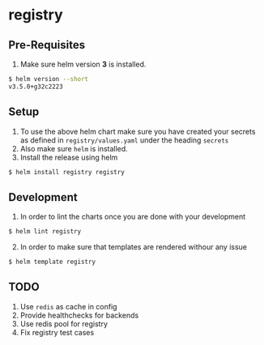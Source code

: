 registry
========

## Pre-Requisites
1. Make sure helm version **3** is installed.
```bash
$ helm version --short
v3.5.0+g32c2223
```

## Setup
1. To use the above helm chart make sure you have created your secrets as defined in `registry/values.yaml` under the heading `secrets`
2. Also make sure `helm` is installed.
3. Install the release using helm
```bash
$ helm install registry registry
```

## Development
1. In order to lint the charts once you are done with your development
```bash
$ helm lint registry
```
2. In order to make sure that templates are rendered withour any issue
```bash
$ helm template registry
```

## TODO
1. Use `redis` as cache in config
2. Provide healthchecks for backends
3. Use redis pool for registry
4. Fix registry test cases
